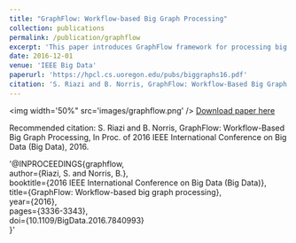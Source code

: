 ```yaml
---
title: "GraphFlow: Workflow-based Big Graph Processing"
collection: publications
permalink: /publication/graphflow
excerpt: 'This paper introduces GraphFlow framework for processing big graphs using Galaxy and Apache Spark.'
date: 2016-12-01
venue: 'IEEE Big Data'
paperurl: 'https://hpcl.cs.uoregon.edu/pubs/biggraphs16.pdf'
citation: 'S. Riazi and B. Norris, GraphFlow: Workflow-Based Big Graph Processing, In Proc. of 2016 IEEE International Conference on Big Data (Big Data), 2016.'
---
```


<img width='50%" src='images/graphflow.png' />
[Download paper here](https://hpcl.cs.uoregon.edu/pubs/biggraphs16.pdf)

Recommended citation: S. Riazi and B. Norris, GraphFlow: Workflow-Based Big Graph Processing, In Proc. of 2016 IEEE International Conference on Big Data (Big Data), 2016.


'@INPROCEEDINGS{graphflow, <br>
  author={Riazi, S. and Norris, B.}, <br>
  booktitle={2016 IEEE International Conference on Big Data (Big Data)}, <br>
  title={GraphFlow: Workflow-based big graph processing}, <br>
  year={2016}, <br>
  pages={3336-3343}, <br>
  doi={10.1109/BigData.2016.7840993} <br>
}'
